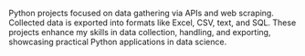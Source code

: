 Python projects focused on data gathering via APIs and web scraping. Collected data is exported into formats like Excel, CSV, text, and SQL. These projects enhance my skills in data collection, handling, and exporting, showcasing practical Python applications in data science.
